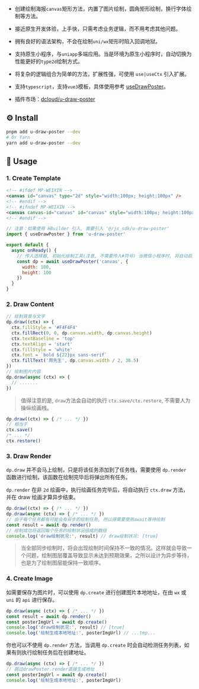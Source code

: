 - 创建绘制海报`canvas`矩形方法，内置了图片绘制，圆角矩形绘制，换行字体绘制等方法。
- 接近原生开发体验，上手快，只需考虑业务逻辑，而不用考虑其他问题。
- 拥有良好的语法架构，不会在绘制`uni/wx`矩形时陷入回调地狱。
- 支持原生小程序，与`uniapp`多端应用。当是环境为原生小程序时，自动切换为性能更好的`type2d`绘制方式。
- 将复杂的逻辑组合为简单的方法，扩展性强，可使用 `use|useCtx` 引入扩展。
- 支持`typescript`，支持`vue3`模板，具体使用参考 [useDrawPoster](https://u-draw-poster.vercel.app/other/vite-vue3.html)。

- 插件市场：[dcloud/u-draw-poster](https://ext.dcloud.net.cn/plugin?id=3237)

## ⚙️ Install

~~~sh
pnpm add u-draw-poster --dev
# Or Yarn
yarn add u-draw-poster --dev
~~~

## 📖 Usage

### 1. Create Template

~~~html
<!-- #ifdef MP-WEIXIN -->
<canvas id="canvas" type="2d" style="width:100px; height:100px" />
<!-- #endif -->
<!-- #ifndef MP-WEIXIN -->
<canvas canvas-id="canvas" id="canvas" style="width:100px; height:100px" />
<!-- #endif -->
~~~

~~~js
// 注意：如果使用 HBuilder 引入, 需要引入 '@/js_sdk/u-draw-poster'
import { useDrawPoster } from 'u-draw-poster'

export default {
  async onReady() {
    // 传入选择器, 初始化绘制工具(注意, 不需要传入#符号) 当微信小程序时, 将自动启用type2d绘制
    const dp = await useDrawPoster('canvas', {
      width: 100,
      height: 100
    })
  }
}
~~~

### 2. Draw Content

~~~js
// 绘制背景与文字
dp.draw((ctx) => {
  ctx.fillStyle = '#F4F4F4'
  ctx.fillRect(0, 0, dp.canvas.width, dp.canvas.height)
  ctx.textBaseline = 'top'
  ctx.textAlign = 'start'
  ctx.fillStyle = 'white'
  ctx.font = `bold ${22}px sans-serif`
  ctx.fillText('周先生', dp.canvas.width / 2, 38.5)
})
// 绘制图片内容
dp.draw(async (ctx) => {
  // .......
})
~~~

> 值得注意的是, `draw`方法会自动的执行 `ctx.save/ctx.restore`, 不需要人为操纵绘画栈。

~~~js
dp.draw((ctx) => { /* ... */ })
// 相当于
ctx.save()
/* ... */
ctx.restore()
~~~

### 3. Draw Render

`dp.draw` 并不会马上绘制，只是将该任务添加到了任务栈，需要使用 `dp.render` 函数进行绘制，该函数在绘制完毕后将弹出所有任务。

`dp.render` 在非 `2d` 绘画中，执行绘画任务完毕后，将自动执行 `ctx.draw` 方法，并在 draw 绘画才算异步结束。

~~~js
dp.draw((ctx) => { /* ... */ })
dp.draw(async (ctx) => { /* ... */ })
// 由于每个任务都有可能会有异步的绘制任务, 所以得需要使用await等待绘制
const result = await dp.render()
// 绘制成功将返回每个任务的绘制状况组成的数组
console.log('draw绘制状况:', result) // draw绘制状况: [true]
~~~

> 当全部同步绘制时，将会出现绘制时间保持不一致的情况。这样就会导致一个问题，绘制图层覆盖导致显示未达到预期效果，之所以设计为异步等待，也是为了绘制图层能保持一致顺序。

### 4. Create Image

如需要保存为图片时，可以使用 `dp.create` 进行创建图片本地地址，在由 `wx` 或 `uni` 的 `api` 进行保存。

~~~js
dp.draw(async (ctx) => { /* ... */ })
const result = await dp.render()
const posterImgUrl = await dp.create()
console.log('draw绘制状况:', result) // [true]
console.log('绘制生成本地地址:', posterImgUrl) // ...tmp...
~~~


你也可以不使用 `dp.render` 方法，当调用 `dp.create` 时会自动检测任务列表，如果有则执行绘制任务后在创建地址。

~~~js
dp.draw(async (ctx) => { /* ... */ })
// 跳过drawPoster.render直接生成地址
const posterImgUrl = await dp.create()
console.log('绘制生成本地地址:', posterImgUrl)
~~~
